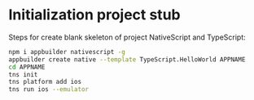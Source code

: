 # Initialization project stub 

Steps for create blank skeleton of project NativeScript and TypeScript:

```bash
npm i appbuilder nativescript -g
appbuilder create native --template TypeScript.HelloWorld APPNAME
cd APPNAME
tns init
tns platform add ios
tns run ios --emulator
```
